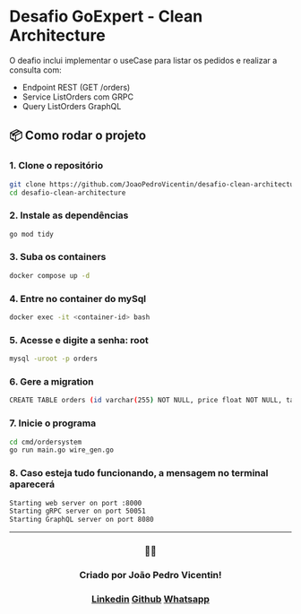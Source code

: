 
# Desafio GoExpert - Clean Architecture

O deafio inclui implementar o useCase para listar os pedidos e realizar a consulta com:
- Endpoint REST (GET /orders)
- Service ListOrders com GRPC
- Query ListOrders GraphQL

## 📦 Como rodar o projeto

### 1. Clone o repositório

```bash
git clone https://github.com/JoaoPedroVicentin/desafio-clean-architecture.git
cd desafio-clean-architecture
```

### 2. Instale as dependências

```bash
go mod tidy
```

### 3. Suba os containers

```bash
docker compose up -d
```

### 4. Entre no container do mySql

```bash
docker exec -it <container-id> bash
```

### 5. Acesse e digite a senha: root

```bash
mysql -uroot -p orders
```

### 6. Gere a migration

```bash
CREATE TABLE orders (id varchar(255) NOT NULL, price float NOT NULL, tax float NOT NULL, final_price float NOT NULL, PRIMARY KEY (id));
```

### 7. Inicie o programa

```bash
cd cmd/ordersystem
go run main.go wire_gen.go
```

### 8. Caso esteja tudo funcionando, a mensagem no terminal aparecerá

```bash
Starting web server on port :8000
Starting gRPC server on port 50051
Starting GraphQL server on port 8080
```

---

<div align="center">
<h3>👨‍💻</h3>
    <h3> Criado por João Pedro Vicentin!</h3>
    <div>
        <h3>
            <a href="https://www.linkedin.com/in/joaopedrovicentin/" target="_blank">Linkedin</a>
            <a href='https://github.com/JoaoPedroVicentin' target='_blank'>Github</a>
            <a href="https://contate.me/joao-pedro-lopes-vicentin" target="_blank">Whatsapp</a>
        </h3>
    </div>
</div>
